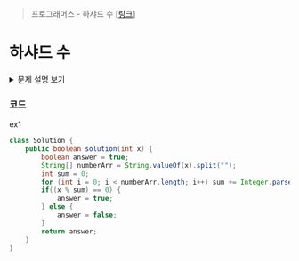 > 프로그래머스 - 하샤드 수 [[링크](https://school.programmers.co.kr/learn/courses/30/lessons/12947)]

# 하샤드 수

<details markdown="1"> 
<summary> 문제 설명 보기 </summary> 
<img src="https://user-images.githubusercontent.com/86038910/185299862-9455fea5-75a6-4e82-be4c-c234f34a1749.png"> 
</details>

### 코드 
ex1
```java
class Solution {
    public boolean solution(int x) {
        boolean answer = true;
        String[] numberArr = String.valueOf(x).split("");
        int sum = 0;
        for (int i = 0; i < numberArr.length; i++) sum += Integer.parseInt(numberArr[i]);
        if((x % sum) == 0) {
            answer = true;
        } else {
            answer = false;
        }
        return answer;
    }
}
```
